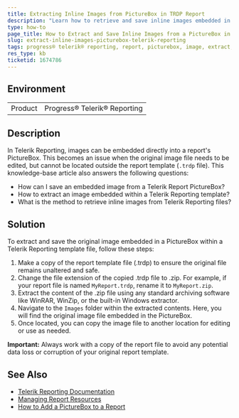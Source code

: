 ```yaml
---
title: Extracting Inline Images from PictureBox in TRDP Report
description: "Learn how to retrieve and save inline images embedded in a PictureBox within a Telerik Reporting TRDP template file."
type: how-to
page_title: How to Extract and Save Inline Images from a PictureBox in Telerik Reporting TRDP Templates
slug: extract-inline-images-picturebox-telerik-reporting
tags: progress® telerik® reporting, report, picturebox, image, extract, save, trdp
res_type: kb
ticketid: 1674786
---
```


## Environment

<table>
	<tbody>
		<tr>
			<td>Product</td>
			<td>Progress® Telerik® Reporting</td>
		</tr>
	</tbody>
</table>

## Description

In Telerik Reporting, images can be embedded directly into a report's PictureBox. This becomes an issue when the original image file needs to be edited, but cannot be located outside the report template (`.trdp` file). This knowledge-base article also answers the following questions:

- How can I save an embedded image from a Telerik Report PictureBox?
- How to extract an image embedded within a Telerik Reporting template?
- What is the method to retrieve inline images from Telerik Reporting files?

## Solution

To extract and save the original image embedded in a PictureBox within a Telerik Reporting template file, follow these steps:

1. Make a copy of the report template file (.trdp) to ensure the original file remains unaltered and safe.
1. Change the file extension of the copied .trdp file to .zip. For example, if your report file is named `MyReport.trdp`, rename it to `MyReport.zip`.
1. Extract the content of the .zip file using any standard archiving software like WinRAR, WinZip, or the built-in Windows extractor.
1. Navigate to the `Images` folder within the extracted contents. Here, you will find the original image file embedded in the PictureBox.
1. Once located, you can copy the image file to another location for editing or use as needed.

**Important:** Always work with a copy of the report file to avoid any potential data loss or corruption of your original report template.

## See Also

- [Telerik Reporting Documentation](https://docs.telerik.com/reporting/overview)
- [Managing Report Resources](https://docs.telerik.com/reporting/designing-reports-managing-report-resources)
- [How to Add a PictureBox to a Report](https://docs.telerik.com/reporting/picturebox)
